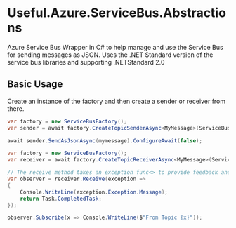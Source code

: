 # Useful.Azure.ServiceBus.Abstractions

Azure Service Bus Wrapper in C# to help manage and use the Service Bus for sending messages as JSON. Uses the .NET Standard version of the service bus libraries and supporting .NETStandard 2.0

## Basic Usage

Create an instance of the factory and then create a sender or receiver from there.

```csharp
var factory = new ServiceBusFactory();
var sender = await factory.CreateTopicSenderAsync<MyMessage>(ServiceBusConnectionString, "myTopic").ConfigureAwait(false);

await sender.SendAsJsonAsync(mymessage).ConfigureAwait(false);
```

```csharp
var factory = new ServiceBusFactory();
var receiver = await factory.CreateTopicReceiverAsync<MyMessage>(ServiceBusConnectionString, "myTopic", "mySubscription").ConfigureAwait(false);

// The receive method takes an exception func<> to provide feedback and returns an IObservable to get messages
var observer = receiver.Receive(exception =>
{
    Console.WriteLine(exception.Exception.Message);
    return Task.CompletedTask;
});

observer.Subscribe(x => Console.WriteLine($"From Topic {x}"));
```
